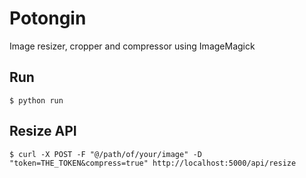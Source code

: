 Potongin
========

Image resizer, cropper and compressor using ImageMagick

## Run
    $ python run

## Resize API

    $ curl -X POST -F "@/path/of/your/image" -D "token=THE_TOKEN&compress=true" http://localhost:5000/api/resize